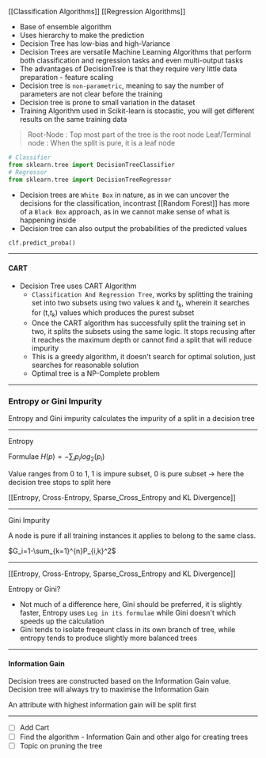 [[Classification Algorithms]] [[Regression Algorithms]]
- Base of ensemble algorithm
- Uses hierarchy to make the prediction
- Decision Tree has low-bias and high-Variance
- Decision Trees are versatile Machine Learning Algorithms that perform both classification and regression tasks and even multi-output tasks
- The advantages of DecisionTree is that they require very little data preparation - feature scaling
- Decision tree is `non-parametric`, meaning to say the number of parameters are not clear before the training
- Decision tree is prone to small variation in the dataset
- Training Algorithm used in Scikit-learn is stocastic, you will get different results on the same training data
> Root-Node : Top most part of the tree is the root node
> Leaf/Terminal node : When the split is pure, it is a leaf node

```py
# Classifier
from sklearn.tree import DecisionTreeClassifier
# Regressor
from sklearn.tree import DecisionTreeRegressor
```

- Decision trees are `White Box` in nature, as in we can uncover the decisions for the classification, incontrast [[Random Forest]] has more of a `Black Box` approach, as in we cannot make sense of what is happening inside
- Decision tree can also output the probabilities of the predicted values
```py
clf.predict_proba()
```

---
#### CART
- Decision Tree uses CART Algorithm
	- `Classification And Regression Tree`, works by splitting the training set into two subsets using two values k and $t_k$, wherein it searches for (t,$t_k$) values which produces the purest subset
	- Once the CART algorithm has successfully split the training set in two, it splits the subsets using the same logic. It stops recusing after it reaches the maximum depth or cannot find a split that will reduce impurity
	- This is a greedy algorithm, it doesn't search for optimal solution, just searches for reasonable solution
	- Optimal tree is a NP-Complete problem

--- 
### Entropy or Gini Impurity

Entropy and Gini impurity calculates the impurity of a split in a decision tree

---

Entropy

Formulae $H(p)=-\sum_{i}p_ilog_2(p_i)$

Value ranges from 0 to 1, 1 is impure subset, 0 is pure subset -> here the decision tree stops to split here

[[Entropy, Cross-Entropy, Sparse_Cross_Entropy and KL Divergence]]

---
Gini Impurity

A node is pure if all training instances it applies to belong to the same class.

$G_i=1-\sum_{k=1}^{n}P_{i,k}^2$

---

[[Entropy, Cross-Entropy, Sparse_Cross_Entropy and KL Divergence]]

Entropy or Gini?
- Not much of a difference here, Gini should be preferred, it is slightly faster, Entropy uses `Log in its formulae` while Gini doesn't which speeds up the calculation
- Gini tends to isolate freqeunt class in its own branch of tree, while entropy tends to produce slightly more balanced trees

---
#### Information Gain 

Decision trees are constructed based on the Information Gain value. Decision tree will always try to maximise the Information Gain

An attribute with highest information gain will be split first

---

- [ ] Add Cart
- [ ] Find the algorithm - Information Gain and other algo for creating trees
- [ ] Topic on pruning the tree
